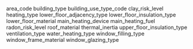 area_code
building_type
building_use_type_code
clay_risk_level
heating_type
lower_floor_adjacency_type
lower_floor_insulation_type
lower_floor_material
main_heating_device
main_heating_fuel
radon_risk_level
roof_material
thermal_inertia
upper_floor_insulation_type
ventilation_type
water_heating_type
window_filling_type
window_frame_material
window_glazing_type
